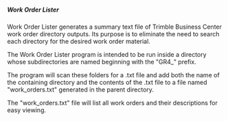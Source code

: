 ##### Work Order Lister

Work Order Lister generates a summary text file of Trimble Business Center work order directory outputs. Its purpose is to eliminate the need to search each directory for the desired work order material.

The Work Order Lister program is intended to be run inside a directory whose subdirectories are named beginning with the "GR4_" prefix.

The program will scan these folders for a .txt file and add both the name of the containing directory and the contents of the .txt file to a file named "work_orders.txt" generated in the parent directory.

The "work_orders.txt" file will list all work orders and their descriptions for easy viewing.